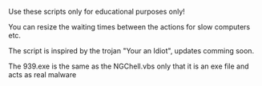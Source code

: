 Use these scripts only for educational purposes only!

You can resize the waiting times between the actions for slow computers etc.

The script is inspired by the trojan "Your an Idiot", updates comming soon.


The 939.exe is the same as the NGChell.vbs only that it is an exe file and acts as real malware
